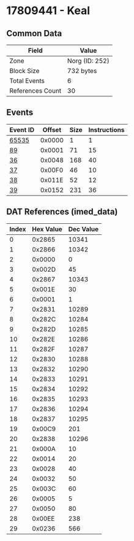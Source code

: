 # 17809441 - Keal

## Common Data

| Field            | Value          |
|------------------|----------------|
| Zone             | Norg (ID: 252) |
| Block Size       | 732 bytes      |
| Total Events     | 6              |
| References Count | 30             |

## Events

| Event ID            | Offset   |   Size |   Instructions |
|---------------------|----------|--------|----------------|
| [65535](./65535.md) | 0x0000   |      1 |              1 |
| [89](./89.md)       | 0x0001   |     71 |             15 |
| [36](./36.md)       | 0x0048   |    168 |             40 |
| [37](./37.md)       | 0x00F0   |     46 |             10 |
| [38](./38.md)       | 0x011E   |     52 |             12 |
| [39](./39.md)       | 0x0152   |    231 |             36 |

## DAT References (imed_data)

|   Index | Hex Value   |   Dec Value |
|---------|-------------|-------------|
|       0 | 0x2865      |       10341 |
|       1 | 0x2866      |       10342 |
|       2 | 0x0000      |           0 |
|       3 | 0x002D      |          45 |
|       4 | 0x2867      |       10343 |
|       5 | 0x001E      |          30 |
|       6 | 0x0001      |           1 |
|       7 | 0x2831      |       10289 |
|       8 | 0x282C      |       10284 |
|       9 | 0x282D      |       10285 |
|      10 | 0x282E      |       10286 |
|      11 | 0x282F      |       10287 |
|      12 | 0x2830      |       10288 |
|      13 | 0x2832      |       10290 |
|      14 | 0x2833      |       10291 |
|      15 | 0x2834      |       10292 |
|      16 | 0x2835      |       10293 |
|      17 | 0x2836      |       10294 |
|      18 | 0x2837      |       10295 |
|      19 | 0x00C9      |         201 |
|      20 | 0x2838      |       10296 |
|      21 | 0x000A      |          10 |
|      22 | 0x0014      |          20 |
|      23 | 0x0028      |          40 |
|      24 | 0x0032      |          50 |
|      25 | 0x003C      |          60 |
|      26 | 0x0005      |           5 |
|      27 | 0x0050      |          80 |
|      28 | 0x00EE      |         238 |
|      29 | 0x0236      |         566 |
